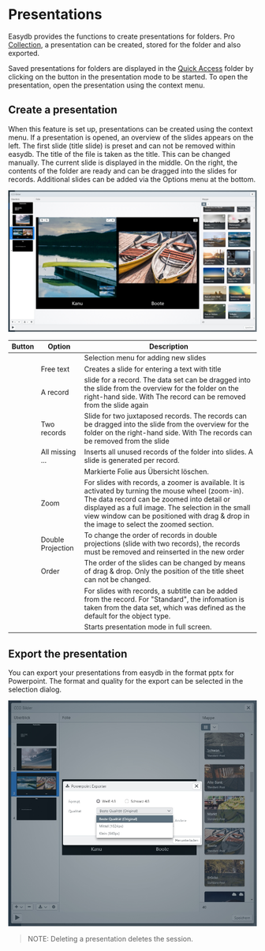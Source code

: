 # Presentations

Easydb provides the functions to create presentations for folders. Pro [Collection](../../search/collections/collections.md), a presentation can be created, stored for the folder and also exported.

Saved presentations for folders are displayed in the [Quick Access](../../search/collections/collections.md) folder by clicking on the button in the presentation mode to be started. To open the presentation, open the presentation using the context menu.

## Create a presentation

When this feature is set up, presentations can be created using the context menu. If a presentation is opened, an overview of the slides appears on the left. The first slide (title slide) is preset and can not be removed within easydb. The title of the file is taken as the title. This can be changed manually. The current slide is displayed in the middle. On the right, the contents of the folder are ready and can be dragged into the slides for records. Additional slides can be added via the Options menu at the bottom.

![Create Presentation](ppt_create.jpg)

|Button|Option|Description|
|--|--|--|
|<i class="fa fa-plus"></i><i class="fa fa-angle-down"></i>||Selection menu for adding new slides
|| Free text | Creates a slide for entering a text with title |
|| A record | slide for a record. The data set can be dragged into the slide from the overview for the folder on the right-hand side. With <i class="fa fa-trash-o"></i> The record can be removed from the slide again |
|| Two records | Slide for two juxtaposed records. The records can be dragged into the slide from the overview for the folder on the right-hand side. With <i class="fa fa-trash-o"></i> The records can be removed from the slide
|| All missing ... | Inserts all unused records of the folder into slides. A slide is generated per record. |
|<i class="fa fa-minus"></i>||Markierte Folie aus Übersicht löschen. |
|<i class="fa fa-search-plus"></i><i class="fa fa-search-minus"></i>|Zoom |For slides with records, a zoomer is available. It is activated by turning the mouse wheel (zoom-in). The data record can be zoomed into detail or displayed as a full image. The selection in the small view window can be positioned with drag & drop in the image to select the zoomed section. |
||Double Projection | To change the order of records in double projections (slide with two records), the records must be removed and reinserted in the new order|
|| Order | The order of the slides can be changed by means of drag & drop. Only the position of the title sheet can not be changed.|
|<i class="fa fa-cog"></i>|| For slides with records, a subtitle can be added from the record. For "Standard", the infomation is taken from the data set, which was defined as the default for the object type.|
|<i class="fa fa-play"></i>|| Starts presentation mode in full screen.|

## Export the presentation

You can export your presentations from easydb in the format pptx for Powerpoint. The format and quality for the export can be selected in the selection dialog.

![Export Presentation](ppt_export.jpg)

> NOTE: Deleting a presentation deletes the session.